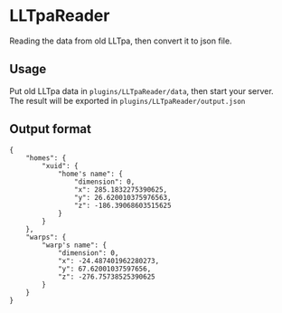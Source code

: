 # LLTpaReader

Reading the data from old LLTpa, then convert it to json file.

## Usage

Put old LLTpa data in `plugins/LLTpaReader/data`, then start your server.  
The result will be exported in `plugins/LLTpaReader/output.json`

## Output format

```jsonc
{
    "homes": {
        "xuid": {
            "home's name": {
                "dimension": 0,
                "x": 285.1832275390625,
                "y": 26.620010375976563,
                "z": -186.39068603515625
            }
        }
    },
    "warps": {
        "warp's name": {
            "dimension": 0,
            "x": -24.487401962280273,
            "y": 67.62001037597656,
            "z": -276.75738525390625
        }
    }
}
```
